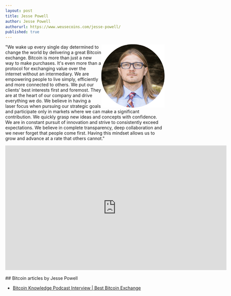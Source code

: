 ```yaml
---
layout: post
title: Jesse Powell
author: Jesse Powell
authorurl: https://www.weusecoins.com/jesse-powell/
published: true
---
```



<img src="/images/jesse-powell.png" alt="Jesse Powell" align="right">"We wake up every single day determined to change the world by delivering a great Bitcoin exchange. Bitcoin is more than just a new way to make purchases. It's even more than a protocol for exchanging value over the internet without an intermediary. We are empowering people to live simply, efficiently and more connected to others. We put our clients' best interests first and foremost. They are at the heart of our company and drive everything we do. We believe in having a laser focus when pursuing our strategic goals and participate only in markets where we can make a significant contribution. We quickly grasp new ideas and concepts with confidence. We are in constant pursuit of innovation and strive to consistently exceed expectations. We believe in complete transparency, deep collaboration and we never forget that people come first. Having this mindset allows us to grow and advance at a rate that others cannot."
<p>
<iframe width="700" height="394" src="https://www.youtube.com/embed/p4xJOPIOFiM" frameborder="0" allowfullscreen></iframe>
<p>
## Bitcoin articles by Jesse Powell
<ul>
<li><a href="/best-bitcoin-exchange/">Bitcoin Knowledge Podcast Interview | Best Bitcoin Exchange</a></li>
</ul>
